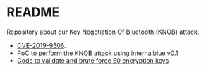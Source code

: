 # README

Repository about our [Key Negotiation Of Bluetooth (KNOB)](https://knobattack.com/) attack.

* [CVE-2019-9506](https://www.kb.cert.org/vuls/id/918987/).
* [PoC to perform the KNOB attack using internalblue v0.1](https://github.com/francozappa/knob/tree/master/poc-internalblue)
* [Code to validate and brute force E0 encryption keys](https://github.com/francozappa/knob/tree/master/e0)
